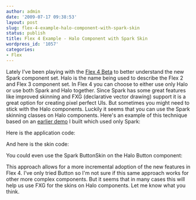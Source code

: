 ```yaml
---
author: admin
date: '2009-07-17 09:38:53'
layout: post
slug: flex-4-example-halo-component-with-spark-skin
status: publish
title: Flex 4 Example - Halo Component with Spark Skin
wordpress_id: '1057'
categories:
- Flex
---
```


Lately I've been playing with the [Flex 4
Beta](http://labs.adobe.com/technologies/flashbuilder4/) to better understand
the new Spark component set. Halo is the name being used to describe the Flex
2 and Flex 3 component set. In Flex 4 you can choose to either use only Halo
or use both Spark and Halo together. Since Spark has some great features like
improved skinning and FXG (declarative vector drawing) support it is a great
option for creating pixel perfect UIs. But sometimes you might need to stick
with the Halo components. Luckily it seems that you can use the Spark skinning
classes on Halo components. Here's an example of this technique based on an
[earlier demo](/blog/2009/03/09/flex-gumbo-sample-pretty-button-with-fxg/) I
built which used only Spark:

  
Here is the application code:

    
    
        
        
        
    

  
And here is the skin code:

    
    
      
        
          
        
        
      
        
        
        
      
      
      
        
        
        
        
      
        
      
        
          
                  
              
                    
                    
          
        
        
            
        
        
        
      
        
          
            
            
          
              
        
        
          
    

  
You could even use the Spark ButtonSkin on the Halo Button component:

  
This approach allows for a more incremental adoption of the new features in
Flex 4. I've only tried Button so I'm not sure if this same approach works for
other more complex components. But it seems that in many cases this will help
us use FXG for the skins on Halo components. Let me know what you think.

